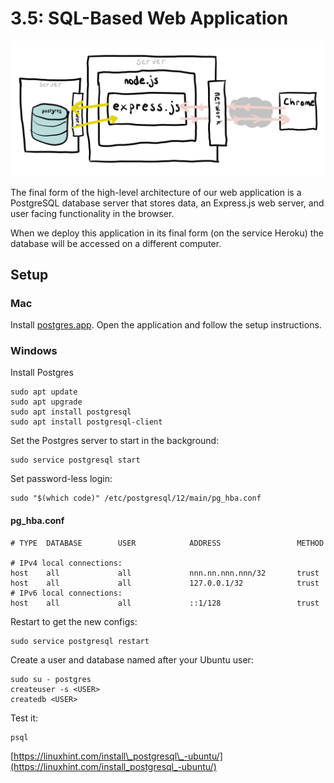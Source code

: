 # 3.5: SQL-Based Web Application

![](../../.gitbook/assets/express-2.jpg)

The final form of the high-level architecture of our web application is a PostgreSQL database server that stores data, an Express.js web server, and user facing functionality in the browser.

When we deploy this application in its final form \(on the service Heroku\) the database will be accessed on a different computer.

## Setup

### Mac 

Install [postgres.app](https://postgresapp.com/). Open the application and follow the setup instructions.

### Windows

Install Postgres

```text
sudo apt update
sudo apt upgrade
sudo apt install postgresql
sudo apt install postgresql-client
```

Set the Postgres server to start in the background:

```text
sudo service postgresql start
```

Set password-less login:

```text
sudo "$(which code)" /etc/postgresql/12/main/pg_hba.conf
```

#### pg\_hba.conf

```text
# TYPE  DATABASE        USER            ADDRESS                 METHOD

# IPv4 local connections:
host    all             all             nnn.nn.nnn.nnn/32       trust
host    all             all             127.0.0.1/32            trust
# IPv6 local connections:
host    all             all             ::1/128                 trust
```

Restart to get the new configs:

```text
sudo service postgresql restart
```

Create a user and database named after your Ubuntu user:

```text
sudo su - postgres
createuser -s <USER>
createdb <USER>
```

Test it:

```text
psql
```

[https://linuxhint.com/install\_postgresql\_-ubuntu/](https://linuxhint.com/install_postgresql_-ubuntu/)

